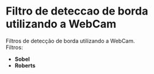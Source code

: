 # Filtro de deteccao de borda utilizando a WebCam
Filtros de detecção de borda utilizando a WebCam.  
Filtros:  
- **Sobel**  
- **Roberts**
